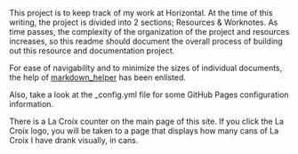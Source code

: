 This project is to keep track of my work at Horizontal. At the time of this writing, the project is divided into 2 sections; Resources & Worknotes. As time passes, the complexity of the organization of the project and resources increases, so this readme should document the overall process of building out this resource and documentation project.

For ease of navigability and to minimize the sizes of individual documents, the help of [markdown_helper](https://github.com/BurdetteLamar/markdown_helper) has been enlisted.

Also, take a look at the _config.yml file for some GitHub Pages configuration information.

There is a La Croíx counter on the main page of this site. If you click the La Croíx logo, you will be taken to a page that displays how many cans of La Croíx I have drank visually, in cans.